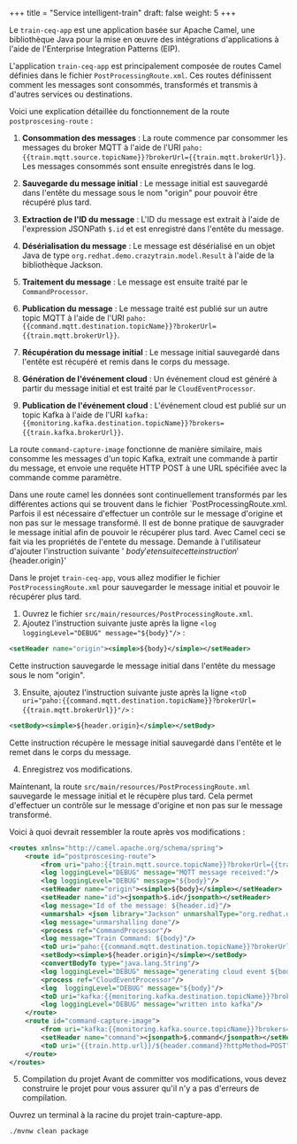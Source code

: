 +++
title = "Service intelligent-train"
draft: false
weight: 5
+++

Le `train-ceq-app` est une application basée sur Apache Camel, une bibliothèque Java pour la mise en œuvre des intégrations d'applications à l'aide de l'Enterprise Integration Patterns (EIP). 

L'application `train-ceq-app` est principalement composée de routes Camel définies dans le fichier `PostProcessingRoute.xml`. Ces routes définissent comment les messages sont consommés, transformés et transmis à d'autres services ou destinations.

Voici une explication détaillée du fonctionnement de la route `postproscesing-route` :

1. **Consommation des messages** : La route commence par consommer les messages du broker MQTT à l'aide de l'URI `paho:{{train.mqtt.source.topicName}}?brokerUrl={{train.mqtt.brokerUrl}}`. Les messages consommés sont ensuite enregistrés dans le log.

2. **Sauvegarde du message initial** : Le message initial est sauvegardé dans l'entête du message sous le nom "origin" pour pouvoir être récupéré plus tard.

3. **Extraction de l'ID du message** : L'ID du message est extrait à l'aide de l'expression JSONPath `$.id` et est enregistré dans l'entête du message.

4. **Désérialisation du message** : Le message est désérialisé en un objet Java de type `org.redhat.demo.crazytrain.model.Result` à l'aide de la bibliothèque Jackson.

5. **Traitement du message** : Le message est ensuite traité par le `CommandProcessor`.

6. **Publication du message** : Le message traité est publié sur un autre topic MQTT à l'aide de l'URI `paho:{{command.mqtt.destination.topicName}}?brokerUrl={{train.mqtt.brokerUrl}}`.

7. **Récupération du message initial** : Le message initial sauvegardé dans l'entête est récupéré et remis dans le corps du message.

8. **Génération de l'événement cloud** : Un événement cloud est généré à partir du message initial et est traité par le `CloudEventProcessor`.

9. **Publication de l'événement cloud** : L'événement cloud est publié sur un topic Kafka à l'aide de l'URI `kafka:{{monitoring.kafka.destination.topicName}}?brokers={{train.kafka.brokerUrl}}`.

La route `command-capture-image` fonctionne de manière similaire, mais consomme les messages d'un topic Kafka, extrait une commande à partir du message, et envoie une requête HTTP POST à une URL spécifiée avec la commande comme paramètre.



Dans une route camel les données sont continuellement transformés par les différentes actions qui se trouvent dans le fichier `PostProcessingRoute.xml. Parfois il est nécessaire d'effectuer un contrôle sur le message d'origine et non pas sur le message transformé. Il est de bonne pratique de sauvgrader le message initial afin de pouvoir le récupérer plus tard. Avec Camel ceci se fait via les propriétés de l'entete du message. Demande à l'utilisateur d'ajouter l'instruction suivante ' ${body}' et ensuite cette instruction '${header.origin}' 


Dans le projet `train-ceq-app`, vous allez modifier le fichier `PostProcessingRoute.xml` pour sauvegarder le message initial et pouvoir le récupérer plus tard.

1. Ouvrez le fichier `src/main/resources/PostProcessingRoute.xml`.
2. Ajoutez l'instruction suivante juste après la ligne `<log loggingLevel="DEBUG" message="${body}"/>` :

```xml
<setHeader name="origin"><simple>${body}</simple></setHeader>
```

Cette instruction sauvegarde le message initial dans l'entête du message sous le nom "origin".

3. Ensuite, ajoutez l'instruction suivante juste après la ligne `<toD uri="paho:{{command.mqtt.destination.topicName}}?brokerUrl={{train.mqtt.brokerUrl}}"/>` :

```xml
<setBody><simple>${header.origin}</simple></setBody>
```

Cette instruction récupère le message initial sauvegardé dans l'entête et le remet dans le corps du message.

4. Enregistrez vos modifications.

Maintenant, la route `src/main/resources/PostProcessingRoute.xml` sauvegarde le message initial et le récupère plus tard. Cela permet d'effectuer un contrôle sur le message d'origine et non pas sur le message transformé.

Voici à quoi devrait ressembler la route après vos modifications :

```xml
<routes xmlns="http://camel.apache.org/schema/spring">
    <route id="postproscesing-route">  
        <from uri="paho:{{train.mqtt.source.topicName}}?brokerUrl={{train.mqtt.brokerUrl}}"/>     
        <log loggingLevel="DEBUG" message="MQTT message received:"/>
        <log loggingLevel="DEBUG" message="${body}"/>
        <setHeader name="origin"><simple>${body}</simple></setHeader>
        <setHeader name="id"><jsonpath>$.id</jsonpath></setHeader>
        <log message="Id of the message: ${header.id}"/>
        <unmarshal> <json library="Jackson" unmarshalType="org.redhat.demo.crazytrain.model.Result"/></unmarshal>
        <log message="unmarshalling done"/>
        <process ref="CommandProcessor"/>
        <log message="Train Command: ${body}"/>
        <toD uri="paho:{{command.mqtt.destination.topicName}}?brokerUrl={{train.mqtt.brokerUrl}}"/>
        <setBody><simple>${header.origin}</simple></setBody>
        <convertBodyTo type="java.lang.String"/>
        <log loggingLevel="DEBUG" message="generating cloud event ${body}"/>
        <process ref="CloudEventProcessor"/>
        <log  loggingLevel="DEBUG" message="${body}"/>
        <toD uri="kafka:{{monitoring.kafka.destination.topicName}}?brokers={{train.kafka.brokerUrl}}"/>
        <log loggingLevel="DEBUG" message="written into kafka"/>
    </route>
    <route id="command-capture-image">
        <from uri="kafka:{{monitoring.kafka.source.topicName}}?brokers={{train.kafka.brokerUrl}}"/>
        <setHeader name="command"><jsonpath>$.command</jsonpath></setHeader>
        <toD uri="{{train.http.url}}/${header.command}?httpMethod=POST" />
    </route>
</routes>
```
5. Compilation du projet 
Avant de committer vos modifications, vous devez construire le projet  pour vous assurer qu'il n'y a pas d'erreurs de compilation.


Ouvrez un terminal à la racine du projet train-capture-app.

```
./mvnw clean package
```

